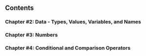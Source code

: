 ## Contents
### Chapter #2: Data - Types, Values, Variables, and Names
### Chapter #3: Numbers
### Chapter #4: Conditional and Comparison Operators
